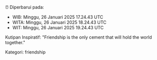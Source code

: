⏰ Diperbarui pada:
- WIB: Minggu, 26 Januari 2025 17.24.43 UTC
- WITA: Minggu, 26 Januari 2025 18.24.43 UTC
- WIT: Minggu, 26 Januari 2025 19.24.43 UTC

Kutipan Inspiratif:
"Friendship is the only cement that will hold the world together."


Kategori: friendship

